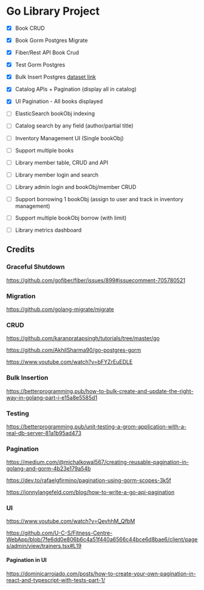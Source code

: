 # Go Library Project

- [X] Book CRUD
- [X] Book Gorm Postgres Migrate
- [X] Fiber/Rest API Book Crud
- [X] Test Gorm Postgres
- [X] Bulk Insert Postgres [dataset link](https://www.kaggle.com/datasets/jealousleopard/goodreadsbooks)
- [X] Catalog APIs + Pagination (display all in catalog)
- [X] UI Pagination - All books displayed
- [ ] ElasticSearch bookObj indexing
- [ ] Catalog search by any field (author/partial title)
- [ ] Inventory Management UI (Single bookObj)
- [ ] Support multiple books
- [ ] Library member table, CRUD and API
- [ ] Library member login and search
- [ ] Library admin login and bookObj/member CRUD
- [ ] Support borrowing 1 bookObj (assign to user and track in inventory management)
- [ ] Support multiple bookObj borrow (with limit)
- [ ] Library metrics dashboard


## Credits

### Graceful Shutdown
https://github.com/gofiber/fiber/issues/899#issuecomment-705780521

### Migration
https://github.com/golang-migrate/migrate

### CRUD 
https://github.com/karanpratapsingh/tutorials/tree/master/go

https://github.com/AkhilSharma90/go-postgres-gorm

https://www.youtube.com/watch?v=bFYZrEuEDLE

### Bulk Insertion
https://betterprogramming.pub/how-to-bulk-create-and-update-the-right-way-in-golang-part-i-e15a8e5585d1

### Testing
https://betterprogramming.pub/unit-testing-a-grom-application-with-a-real-db-server-81a1b95ad473

### Pagination
https://medium.com/@michalkowal567/creating-reusable-pagination-in-golang-and-gorm-4b23e179a54b

https://dev.to/rafaelgfirmino/pagination-using-gorm-scopes-3k5f

https://jonnylangefeld.com/blog/how-to-write-a-go-api-pagination

### UI

https://www.youtube.com/watch?v=QevhhM_QfbM

https://github.com/U-C-S/Fitness-Centre-WebApp/blob/7fe6dd0e806b6c4a51f440a6566c44bce6d8bae6/client/pages/admin/view/trainers.tsx#L19

#### Pagination in UI

https://dominicarrojado.com/posts/how-to-create-your-own-pagination-in-react-and-typescript-with-tests-part-1/